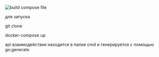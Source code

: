 ![build compose file](https://github.com/te32012/simpleapi/actions/workflows/main.yml/badge.svg)


для запуска  

git clone

docker-compose up

api взаимодействия находится в папке cmd и генерируется с помощью go:generate
